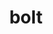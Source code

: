 ---
title: "bolt"
layout: cache
categories: [package, develop-2024-12-15]
meta: {"versions": ["2.0"], "compilers": ["gcc@=11.4.0", "gcc@=9.4.0", "oneapi@=2024.2.1"], "oss": ["ubuntu20.04", "ubuntu22.04"], "platforms": ["linux"], "targets": ["neoverse_v1", "ppc64le", "x86_64_v3"], "stacks": ["e4s", "e4s-neoverse_v1", "e4s-oneapi", "e4s-power", "root"], "num_specs": 4, "num_specs_by_stack": {"root": 4, "e4s-power": 1, "e4s-neoverse_v1": 1, "e4s": 1, "e4s-oneapi": 1}}
spec_details: [{"hash": "irmkma2f52pegwvpdpgbqpauqahbytqg", "compiler": "gcc@=9.4.0", "versions": ["2.0"], "os": "ubuntu20.04", "platform": "linux", "target": "ppc64le", "variants": ["build_system=cmake", "build_type=Release", "generator=make", "~ipo"], "stacks": ["root", "e4s-power"], "size": "-", "tarball": "https://binaries.spack.io/develop-2024-12-15/build_cache/linux-ubuntu20.04-ppc64le/gcc-9.4.0/bolt-2.0/linux-ubuntu20.04-ppc64le-gcc-9.4.0-bolt-2.0-irmkma2f52pegwvpdpgbqpauqahbytqg.spack"}, {"hash": "prqa5za62hpwpmi7errmpp3oly4bzgts", "compiler": "gcc@=11.4.0", "versions": ["2.0"], "os": "ubuntu22.04", "platform": "linux", "target": "neoverse_v1", "variants": ["build_system=cmake", "build_type=Release", "generator=make", "~ipo"], "stacks": ["e4s-neoverse_v1", "root"], "size": "-", "tarball": "https://binaries.spack.io/develop-2024-12-15/build_cache/linux-ubuntu22.04-neoverse_v1/gcc-11.4.0/bolt-2.0/linux-ubuntu22.04-neoverse_v1-gcc-11.4.0-bolt-2.0-prqa5za62hpwpmi7errmpp3oly4bzgts.spack"}, {"hash": "av7y3dogiyqoz3svpv5unpyrnpkhrqqs", "compiler": "gcc@=11.4.0", "versions": ["2.0"], "os": "ubuntu22.04", "platform": "linux", "target": "x86_64_v3", "variants": ["build_system=cmake", "build_type=Release", "generator=make", "~ipo"], "stacks": ["root", "e4s"], "size": "-", "tarball": "https://binaries.spack.io/develop-2024-12-15/build_cache/linux-ubuntu22.04-x86_64_v3/gcc-11.4.0/bolt-2.0/linux-ubuntu22.04-x86_64_v3-gcc-11.4.0-bolt-2.0-av7y3dogiyqoz3svpv5unpyrnpkhrqqs.spack"}, {"hash": "76fhl33ngyxh4skcn6kc5scf4fuxfs5c", "compiler": "oneapi@=2024.2.1", "versions": ["2.0"], "os": "ubuntu22.04", "platform": "linux", "target": "x86_64_v3", "variants": ["build_system=cmake", "build_type=Release", "generator=make", "~ipo"], "stacks": ["root", "e4s-oneapi"], "size": "-", "tarball": "https://binaries.spack.io/develop-2024-12-15/build_cache/linux-ubuntu22.04-x86_64_v3/oneapi-2024.2.1/bolt-2.0/linux-ubuntu22.04-x86_64_v3-oneapi-2024.2.1-bolt-2.0-76fhl33ngyxh4skcn6kc5scf4fuxfs5c.spack"}]
---